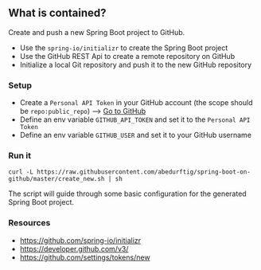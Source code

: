 ## What is contained?

Create and push a new Spring Boot project to GitHub.

- Use the `spring-io/initializr` to create the Spring Boot project
- Use the GitHub REST Api to create a remote repository on GitHub
- Initialize a local Git repository and push it to the new GitHub repository

### Setup

- Create a `Personal API Token` in your GitHub account (the scope should be `repo:public_repo`) --> [Go to GitHub](https://github.com/settings/tokens/new)
- Define an env variable `GITHUB_API_TOKEN` and set it to the `Personal API Token`
- Define an env variable `GITHUB_USER` and set it to your GitHub username

### Run it

```
curl -L https://raw.githubusercontent.com/abedurftig/spring-boot-on-github/master/create_new.sh | sh
```
The script will guide through some basic configuration for the generated Spring Boot project.

### Resources

- https://github.com/spring-io/initializr
- https://developer.github.com/v3/
- https://github.com/settings/tokens/new
